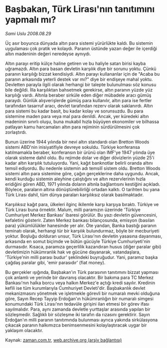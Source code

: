 # Başbakan, Türk Lirası'nın tanıtımını yapmalı mı?

*Sami Uslu 2008.08.29*

<tr><td class="metin" colspan="2" style="padding-top: 20px; padding-left: 5px; padding-right: 10px;">Üç asır boyunca dünyada altın para sistemi yürürlükte kaldı. Bu sistemin uygulaması çok pratik ve kolaydı. Paranın üstünde yazan değer ile içerdiği altın madeninin değeri neredeyse aynıydı.</td></tr><tr><td class="metin" colspan="2" style="padding-top: 20px; padding-left: 5px; padding-right: 10px;"><p>Altın parayı eritip külçe haline getiren ve bu haliyle satan birisi kayba uğramazdı. Altın para basan devletin karşılık diye bir sorunu yoktu. Çünkü paranın karşılığı bizzat kendisiydi. Altın parayı kullananlar için de "Acaba bu paranın arkasında yeterli destek var mı?" diye bir endişeye mahal yoktu. Devletten parayla ilgili olarak herhangi bir talepte bulunulması söz konusu bile değildi. İlla karşılıktan bahsetmek gerekirse, altın paranın yüzde yüz karşılığı vardı. Altınla beraber sirküle eden diğer mübadele aracı gümüş paraydı. Günlük alışverişlerde gümüş para kullanılır, altın para ise fertler tarafından tasarruf aracı, devlet tarafından rezerv olarak saklanırdı. Altın para sistemi bu kadar basit, bu kadar kolay ve sorunsuzdu. Bu para sistemine maden para veya mal para denildi. Ancak, yer küredeki altın madeninin sınırlı oluşu, buna mukabil hızla büyüyen ekonomiler ve bilhassa patlayan kamu harcamaları altın para rejiminin sürdürülmesini çok zorlaştırdı. 
<p> Bunun üzerine 1944 yılında bir nevi altın standardı olan Bretton Woods sistemi ABD'nin inisiyatifiyle devreye sokuldu. Türkiye konferansa katılmamakla beraber, konferansın bir ürünü olan IMF'ye 1947 yılında üye olarak sisteme dahil oldu. Bu rejimde dolar ve diğer dövizlerin yüzde 25'i kadar altın karşılık tutuluyordu. Yani, kağıt banknotlar belirli oranda altını temsil ediyordu. Bu nedenle sistemin adı temsilî sistem oldu. Bretton Woods sistemi altın para sistemine göre, çağın gerçeklerine daha uygundu. Ancak, kendi kurduğu sistemin aleyhine çalıştığını ve altın rezervlerinin hızla eridiğini gören ABD, 1971 yılında doların altınla bağlantısını kestiğini açıkladı. Böylece, paraların altına dönüştürebilirliği ortadan kalktı. O tarihten bu yana Türk Lirası dahil, tüm dünya paraları karşılıksız olarak basılmaktadır. 
<p> Karşılıksız kağıt para, ülkeleri ilginç ikilemle karşı karşıya bıraktı. Türkiye ve Türk Lirası buna örnektir. Malum, milli paramızın üzerinde 'Türkiye Cumhuriyet Merkez Bankası' ibaresi görülür. Bu yazı devletin güvencesini, kefaletini gösterir. Zaten Merkez bankası bilançosunda, emisyon (basılan para) yükümlülükler hanesinde yer alır. Öte yandan, Banka bastığı paranın teminatı olarak, herhangi tür bir karşılık bulundurmaz, böyle bir mecburiyeti yoktur. Boşluğu dolduran unsur, Türk Lirası'nın devletin yasasına dayanması, arkasında en somut biçimde ve bütün gücüyle Türkiye Cumhuriyeti'nin durmasıdır. Kısaca, paramıza geçerlilik kazandıran husus (diğer paralar gibi) devletimizin hükümranlık hak ve gücüne dayanarak, vatandaşlara, 'Türkiye'nin milli parası budur' şeklindeki buyruğudur. Yani, paramız başka çağdaş paralar gibi, 'emir parasıdır' (fiat money). 
<p> Bu gerçekler ışığında, Başbakan'ın Türk parasının tanıtımını bizzat yapması çok anlamlı ve yerinde bir davranış olacaktır. Bir bakıma para TC Merkez Bankası'nın halka borcu veya halkın Merkez'e açtığı kredi sayılır. Kredinin kefili ise tüm kurumlarıyla Cumhuriyet Devleti'dir. Başbakanlık devlet mekanizmasını yönetmek ve işletmekle görevli bir numaralı mevki olduğuna göre, Sayın Recep Tayyip Erdoğan'ın hükümranlığın bir numaralı simgesi konumundaki Türk Lirası'nın tedavüle girişini ilan etmesi bir görev ifası sayılmalıdır. Para, aynı zamanda devletle yurttaşlar arasında yapılan bir sözleşmedir. Sağlıklı bir sözleşme iki tarafın da rızasını gerektirir. Sayın Erdoğan'ın milli paranın tanıtımında bulunması ayrıca yakında sirkülasyona çıkacak paranın halkımızca benimsenmesini kolaylaştıracak uygar bir yaklaşım olacaktır.<br/></p></p></p></p></td></tr>

Kaynak: [zaman.com.tr](http://zaman.com.tr/yazar.do?yazino=731392), [web.archive.org (arşiv bağlantısı)](http://web.archive.org/web/20080920143041/http://www.zaman.com.tr:80/yazar.do?yazino=731392)

